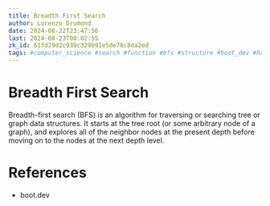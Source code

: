 ```yaml
---
title: Breadth First Search
author: Lorenzo Drumond
date: 2024-08-22T23:47:56
last: 2024-08-23T00:02:55
zk_id: 61fd29d2c939c329b91e5de78c8da2ed
tags: #computer_science #search #function #bfs #structure #boot_dev #hash #graph #adjacency #breadth #first #programming #data #memory #list
---
```



# Breadth First Search

Breadth-first search (BFS) is an algorithm for traversing or searching tree or graph data structures. It starts at the tree root (or some arbitrary node of a graph), and explores all of the neighbor nodes at the present depth before moving on to the nodes at the next depth level.

# References

- boot.dev

